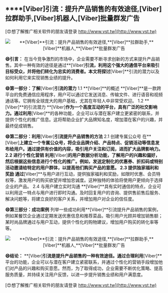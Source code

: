 ## ****[Viber]**引流：提升产品销售的有效途径,**[Viber]**拉群助手,**[Viber]**机器人,**[Viber]**批量群发广告**

[😍想了解推广相关软件的朋友请登录 http://www.vst.tw](http://www.vst.tw)

 <center><img src="https://vst.tw/MP4/tuiguang/png/0.png" alt="**[Viber]**引流：提升产品销售的有效途径,**[Viber]**拉群助手,**[Viber]**机器人,**[Viber]**批量群发广告"></center>

**😄引言：**
在当今竞争激烈的市场中，企业需要不断寻求创新的方式来提升产品销售。其中一种有效的途径是通过**[Viber]**引流，利用这个强大的通信平台来吸引目标受众，并将他们转化为忠实的消费者。本文将探讨**[Viber]**引流的潜力以及如何利用它来实现销售业绩的提升。

**😄第一部分：了解**[Viber]**引流的潜力**
1.1 **[Viber]**的概述
**[Viber]**是一款跨平台的免费通信应用程序，用户可以通过它发送消息、传输文件、进行语音和视频通话等。它拥有全球庞大的用户基础，尤其在年轻人中非常受欢迎。
1.2 **[Viber]**的引流潜力
**[Viber]**作为一个高度互动的平台，具有广泛的社交影响力。通过利用**[Viber]**的各种功能，企业可以与潜在客户建立更紧密的联系，并提供个性化的推广信息。这将帮助企业扩大品牌知名度，增加潜在客户的兴趣，并最终促成销售。

**😄第二部分：利用**[Viber]**引流提升产品销售的方法**
2.1 创建专属公众号
在**[Viber]**上建立一个专属公众号，将企业品牌介绍、产品特点、促销活动等信息发布给用户。通过提供有价值的内容，吸引用户关注和订阅，进而扩大品牌影响力。
2.2 进行个性化营销
利用**[Viber]**的用户数据分析功能，了解用户的兴趣和偏好，然后根据这些信息进行个性化的推广。例如，发送定制化的优惠券、折扣码或特别活动邀请给特定的用户群体，以提高他们购买产品的意愿。
2.3 提供独家福利和奖励
通过**[Viber]**与用户进行互动，提供独家福利和奖励，如限时优惠、会员特权等，激发用户的购买欲望并增加忠诚度。这种独特的体验将使用户更倾向于选择企业的产品。
2.4 与用户建立实时沟通
**[Viber]**具有实时通信的特点，企业可以利用这一特点与用户进行即时沟通。及时回复用户的咨询、提供售前售后服务、解决问题等，将建立良好的客户关系，并增加用户对企业的信任度。

**😄第三部分：成功案例**
列举一些成功利用**[Viber]**引流提升产品销售的案例，例如某餐饮企业通过定期发送优惠信息和推荐菜品，吸引用户光顾并增加销售额；某时尚品牌通过与用户互动，提供个性化的购物建议，增加用户购买的转化率等等。

 <center><img src="https://vst.tw/MP4/tuiguang/png/3.png" alt="**[Viber]**引流：提升产品销售的有效途径,**[Viber]**拉群助手,**[Viber]**机器人,**[Viber]**批量群发广告"></center>

**😄结论：**
**[Viber]**引流是提升产品销售的一种有效途径。通过合理利用**[Viber]**平台的功能，企业可以与潜在客户建立紧密联系，并通过个性化的营销手段增加他们对产品的兴趣和购买意愿。然而，为了取得成功，企业需要不断优化策略、提高服务质量，并持续关注用户反馈，以进一步提升销售业绩和用户满意度。

[😍想了解推广相关软件的朋友请登录 http://www.vst.tw](http://www.vst.tw)



